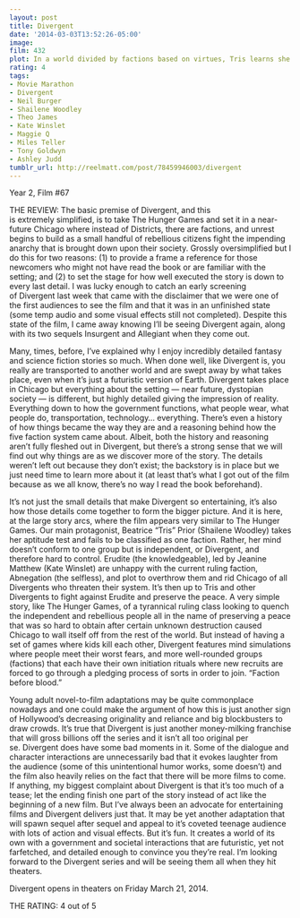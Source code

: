 ```yaml
---
layout: post
title: Divergent
date: '2014-03-03T13:52:26-05:00'
image: 
film: 432
plot: In a world divided by factions based on virtues, Tris learns she’s Divergent and won’t fit in. When she discovers a plot to destroy Divergents, Tris and the mysterious Four must find out what makes Divergents dangerous before it’s too late.
rating: 4
tags:
- Movie Marathon
- Divergent
- Neil Burger
- Shailene Woodley
- Theo James
- Kate Winslet
- Maggie Q
- Miles Teller
- Tony Goldwyn
- Ashley Judd
tumblr_url: http://reelmatt.com/post/78459946003/divergent
---
```


Year 2, Film #67

THE REVIEW: The basic premise of Divergent, and this is extremely simplified, is to take The Hunger Games and set it in a near-future Chicago where instead of Districts, there are factions, and unrest begins to build as a small handful of rebellious citizens fight the impending anarchy that is brought down upon their society. Grossly oversimplified but I do this for two reasons: (1) to provide a frame a reference for those newcomers who might not have read the book or are familiar with the setting; and (2) to set the stage for how well executed the story is down to every last detail. I was lucky enough to catch an early screening of Divergent last week that came with the disclaimer that we were one of the first audiences to see the film and that it was in an unfinished state (some temp audio and some visual effects still not completed). Despite this state of the film, I came away knowing I’ll be seeing Divergent again, along with its two sequels Insurgent and Allegiant when they come out.

Many, times, before, I’ve explained why I enjoy incredibly detailed fantasy and science fiction stories so much. When done well, like Divergent is, you really are transported to another world and are swept away by what takes place, even when it’s just a futuristic version of Earth. Divergent takes place in Chicago but everything about the setting — near future, dystopian society — is different, but highly detailed giving the impression of reality. Everything down to how the government functions, what people wear, what people do, transportation, technology… everything. There’s even a history of how things became the way they are and a reasoning behind how the five faction system came about. Albeit, both the history and reasoning aren’t fully fleshed out in Divergent, but there’s a strong sense that we will find out why things are as we discover more of the story. The details weren’t left out because they don’t exist; the backstory is in place but we just need time to learn more about it (at least that’s what I got out of the film because as we all know, there’s no way I read the book beforehand).

It’s not just the small details that make Divergent so entertaining, it’s also how those details come together to form the bigger picture. And it is here, at the large story arcs, where the film appears very similar to The Hunger Games. Our main protagonist, Beatrice “Tris” Prior (Shailene Woodley) takes her aptitude test and fails to be classified as one faction. Rather, her mind doesn’t conform to one group but is independent, or Divergent, and therefore hard to control. Erudite (the knowledgeable), led by Jeanine Matthew (Kate Winslet) are unhappy with the current ruling faction, Abnegation (the selfless), and plot to overthrow them and rid Chicago of all Divergents who threaten their system. It’s then up to Tris and other Divergents to fight against Erudite and preserve the peace. A very simple story, like The Hunger Games, of a tyrannical ruling class looking to quench the independent and rebellious people all in the name of preserving a peace that was so hard to obtain after certain unknown destruction caused Chicago to wall itself off from the rest of the world. But instead of having a set of games where kids kill each other, Divergent features mind simulations where people meet their worst fears, and more well-rounded groups (factions) that each have their own initiation rituals where new recruits are forced to go through a pledging process of sorts in order to join. “Faction before blood.”

Young adult novel-to-film adaptations may be quite commonplace nowadays and one could make the argument of how this is just another sign of Hollywood’s decreasing originality and reliance and big blockbusters to draw crowds. It’s true that Divergent is just another money-milking franchise that will gross billions off the series and it isn’t all too original per se. Divergent does have some bad moments in it. Some of the dialogue and character interactions are unnecessarily bad that it evokes laughter from the audience (some of this unintentional humor works, some doesn’t) and the film also heavily relies on the fact that there will be more films to come. If anything, my biggest complaint about Divergent is that it’s too much of a tease; let the ending finish one part of the story instead of act like the beginning of a new film. But I’ve always been an advocate for entertaining films and Divergent delivers just that. It may be yet another adaptation that will spawn sequel after sequel and appeal to it’s coveted teenage audience with lots of action and visual effects. But it’s fun. It creates a world of its own with a government and societal interactions that are futuristic, yet not farfetched, and detailed enough to convince you they’re real. I’m looking forward to the Divergent series and will be seeing them all when they hit theaters.

Divergent opens in theaters on Friday March 21, 2014.

THE RATING: 4 out of 5
